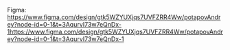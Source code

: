Figma: https://www.figma.com/design/gtk5WZYUXjqs7UVFZRR4Ww/potapovAndrey?node-id=0-1&t=3AqurvI73w7eQnDx-1https://www.figma.com/design/gtk5WZYUXjqs7UVFZRR4Ww/potapovAndrey?node-id=0-1&t=3AqurvI73w7eQnDx-1
